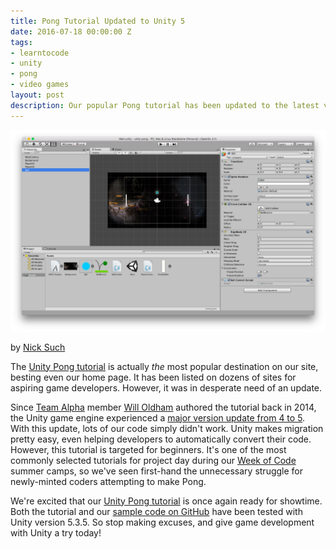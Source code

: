 ```yaml
---
title: Pong Tutorial Updated to Unity 5
date: 2016-07-18 00:00:00 Z
tags:
- learntocode
- unity
- pong
- video games
layout: post
description: Our popular Pong tutorial has been updated to the latest version of Unity
---
```


![Classic pong game developed in Unity 5](/img/blog/pong_updated_unity_5.png)

by [Nick Such](https://plus.google.com/+NickSuch/)

The [Unity Pong tutorial](/tutorials/unity-pong/) is actually *the* most popular destination on our site, besting even our home page. It has been listed on dozens of sites for aspiring game developers. However, it was in desperate need of an update.

<!--break-->

Since [Team Alpha](http://www.awesomeinc.org/internships/) member [Will Oldham](https://www.linkedin.com/in/willdoldham) authored the tutorial back in 2014, the Unity game engine experienced a [major version update from 4 to 5](https://docs.unity3d.com/Manual/UpgradeGuide5.html). With this update, lots of our code simply didn't work. Unity makes migration pretty easy, even helping developers to automatically convert their code. However, this tutorial is targeted for beginners. It's one of the most commonly selected tutorials for project day during our [Week of Code](/weekofcode/) summer camps, so we've seen first-hand the unnecessary struggle for newly-minted coders attempting to make Pong.

We're excited that our [Unity Pong tutorial](/tutorials/unity-pong/) is once again ready for showtime. Both the tutorial and our [sample code on GitHub](https://github.com/ainc/unity-pong/tree/unity5) have been tested with Unity version 5.3.5. So stop making excuses, and give game development with Unity a try today!